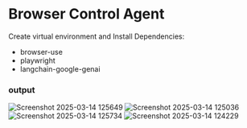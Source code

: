 # Browser Control Agent 

Create virtual environment and Install Dependencies:
* browser-use
* playwright
* langchain-google-genai

### output 
![Screenshot 2025-03-14 125649](https://github.com/user-attachments/assets/23edb36c-5ca1-4c30-a148-63a2b31f354f)
![Screenshot 2025-03-14 125036](https://github.com/user-attachments/assets/5f9d7b63-dcf0-48fe-b433-5c29ed191977)
![Screenshot 2025-03-14 125734](https://github.com/user-attachments/assets/ab49af0b-b169-4e71-80cd-6e8acd8100dc)
![Screenshot 2025-03-14 124229](https://github.com/user-attachments/assets/28c16c55-4368-48d2-a06f-b0b56cbc5c18)
